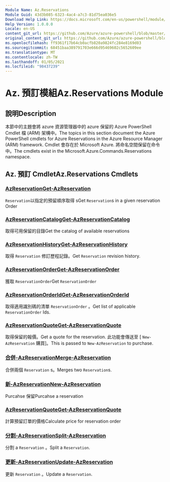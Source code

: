 ```yaml
---
Module Name: Az.Reservations
Module Guid: 43d3b085-6323-4ac4-a7c3-81d75ea036e5
Download Help Link: https://docs.microsoft.com/en-us/powershell/module/az.reservations
Help Version: 1.0.0.0
Locale: en-US
content_git_url: https://github.com/Azure/azure-powershell/blob/master/src/Reservations/Reservations/help/Az.Reservations.md
original_content_git_url: https://github.com/Azure/azure-powershell/blob/master/src/Reservations/Reservations/help/Az.Reservations.md
ms.openlocfilehash: ff9361f17b64cb0acfb820a9824fc284e8169d03
ms.sourcegitcommit: 68451baa389791703e666d95469602c5652609ee
ms.translationtype: MT
ms.contentlocale: zh-TW
ms.lasthandoff: 01/05/2021
ms.locfileid: "98437239"
---
```

# <span data-ttu-id="662f8-101">Az. 預訂模組</span><span class="sxs-lookup"><span data-stu-id="662f8-101">Az.Reservations Module</span></span>
## <span data-ttu-id="662f8-102">說明</span><span class="sxs-lookup"><span data-stu-id="662f8-102">Description</span></span>
<span data-ttu-id="662f8-103">本節中的主題會將 azure 資源管理器中的 azure 保留的 Azure PowerShell Cmdlet 檔 (ARM) 架構中。</span><span class="sxs-lookup"><span data-stu-id="662f8-103">The topics in this section document the Azure PowerShell cmdlets for Azure Reservations in the Azure Resource Manager (ARM) framework.</span></span> <span data-ttu-id="662f8-104">Cmdlet 會存在於 Microsoft Azure. 將命名空間保留在命令中。</span><span class="sxs-lookup"><span data-stu-id="662f8-104">The cmdlets exist in the Microsoft.Azure.Commands.Reservations namespace.</span></span>

## <span data-ttu-id="662f8-105">Az. 預訂 Cmdlet</span><span class="sxs-lookup"><span data-stu-id="662f8-105">Az.Reservations Cmdlets</span></span>
### [<span data-ttu-id="662f8-106">AzReservation</span><span class="sxs-lookup"><span data-stu-id="662f8-106">Get-AzReservation</span></span>](Get-AzReservation.md)
<span data-ttu-id="662f8-107">`Reservation`以指定的預留順序取得 s</span><span class="sxs-lookup"><span data-stu-id="662f8-107">Get `Reservation`s in a given reservation Order</span></span>

### [<span data-ttu-id="662f8-108">AzReservationCatalog</span><span class="sxs-lookup"><span data-stu-id="662f8-108">Get-AzReservationCatalog</span></span>](Get-AzReservationCatalog.md)
<span data-ttu-id="662f8-109">取得可用保留的目錄</span><span class="sxs-lookup"><span data-stu-id="662f8-109">Get the catalog of available reservations</span></span>

### [<span data-ttu-id="662f8-110">AzReservationHistory</span><span class="sxs-lookup"><span data-stu-id="662f8-110">Get-AzReservationHistory</span></span>](Get-AzReservationHistory.md)
<span data-ttu-id="662f8-111">取得 `Reservation` 修訂歷程記錄。</span><span class="sxs-lookup"><span data-stu-id="662f8-111">Get `Reservation` revision history.</span></span>

### [<span data-ttu-id="662f8-112">AzReservationOrder</span><span class="sxs-lookup"><span data-stu-id="662f8-112">Get-AzReservationOrder</span></span>](Get-AzReservationOrder.md)
<span data-ttu-id="662f8-113">獲取 `ReservationOrder`</span><span class="sxs-lookup"><span data-stu-id="662f8-113">Get `ReservationOrder`</span></span>

### [<span data-ttu-id="662f8-114">AzReservationOrderId</span><span class="sxs-lookup"><span data-stu-id="662f8-114">Get-AzReservationOrderId</span></span>](Get-AzReservationOrderId.md)
<span data-ttu-id="662f8-115">取得適用識別碼的清單 `ReservationOrder` 。</span><span class="sxs-lookup"><span data-stu-id="662f8-115">Get list of applicable `ReservationOrder` Ids.</span></span>

### [<span data-ttu-id="662f8-116">AzReservationQuote</span><span class="sxs-lookup"><span data-stu-id="662f8-116">Get-AzReservationQuote</span></span>](Get-AzReservationQuote.md)
<span data-ttu-id="662f8-117">取得保留的報價。</span><span class="sxs-lookup"><span data-stu-id="662f8-117">Get a quote for the reservation.</span></span> <span data-ttu-id="662f8-118">此功能會傳送至 [ `New-AzReservation` 購買]。</span><span class="sxs-lookup"><span data-stu-id="662f8-118">This is passed to `New-AzReservation` to purchase.</span></span>

### [<span data-ttu-id="662f8-119">合併-AzReservation</span><span class="sxs-lookup"><span data-stu-id="662f8-119">Merge-AzReservation</span></span>](Merge-AzReservation.md)
<span data-ttu-id="662f8-120">合併兩個 `Reservation` s。</span><span class="sxs-lookup"><span data-stu-id="662f8-120">Merges two `Reservation`s.</span></span>

### [<span data-ttu-id="662f8-121">新-AzReservation</span><span class="sxs-lookup"><span data-stu-id="662f8-121">New-AzReservation</span></span>](New-AzReservation.md)
<span data-ttu-id="662f8-122">Purcahse 保留</span><span class="sxs-lookup"><span data-stu-id="662f8-122">Purcahse a reservation</span></span>

### [<span data-ttu-id="662f8-123">AzReservationQuote</span><span class="sxs-lookup"><span data-stu-id="662f8-123">Get-AzReservationQuote</span></span>](Get-AzReservationQuote.md)
<span data-ttu-id="662f8-124">計算預留訂單的價格</span><span class="sxs-lookup"><span data-stu-id="662f8-124">Calculate price for reservation order</span></span>

### [<span data-ttu-id="662f8-125">分割-AzReservation</span><span class="sxs-lookup"><span data-stu-id="662f8-125">Split-AzReservation</span></span>](Split-AzReservation.md)
<span data-ttu-id="662f8-126">分割 a `Reservation` 。</span><span class="sxs-lookup"><span data-stu-id="662f8-126">Split a `Reservation`.</span></span>

### [<span data-ttu-id="662f8-127">更新-AzReservation</span><span class="sxs-lookup"><span data-stu-id="662f8-127">Update-AzReservation</span></span>](Update-AzReservation.md)
<span data-ttu-id="662f8-128">更新 `Reservation` 。</span><span class="sxs-lookup"><span data-stu-id="662f8-128">Update a `Reservation`.</span></span>

